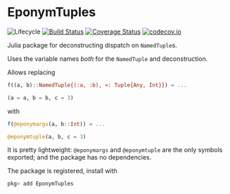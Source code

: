 # EponymTuples

![Lifecycle](https://img.shields.io/badge/lifecycle-experimental-orange.svg)
[![Build Status](https://travis-ci.org/tpapp/EponymTuples.jl.svg?branch=master)](https://travis-ci.org/tpapp/EponymTuples.jl)
[![Coverage Status](https://coveralls.io/repos/tpapp/EponymTuples.jl/badge.svg?branch=master&service=github)](https://coveralls.io/github/tpapp/EponymTuples.jl?branch=master)
[![codecov.io](http://codecov.io/github/tpapp/EponymTuples.jl/coverage.svg?branch=master)](http://codecov.io/github/tpapp/EponymTuples.jl?branch=master)

Julia package for deconstructing dispatch on `NamedTuple`s.

Uses the variable names *both* for the `NamedTuple` and deconstruction.

Allows replacing

```julia
f((a, b)::NamedTuple{(:a, :b), <: Tuple{Any, Int}}) = ...

(a = a, b = b, c = 3)
```

with

```julia
f(@eponymargs(a, b::Int)) = ...

@eponymtuple(a, b, c = 3)
```

It is pretty lightweight: `@eponymargs` and `@eponymtuple` are the only symbols exported; and the package has no dependencies.

The package is registered, install with
```julia
pkg> add EponymTuples
```
